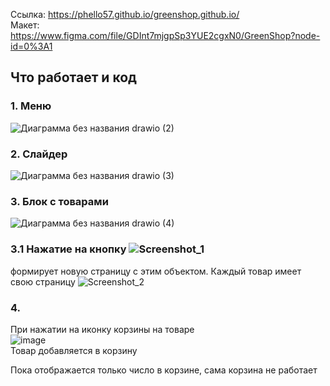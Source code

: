 Ссылка: https://phello57.github.io/greenshop.github.io/
<br> Макет: https://www.figma.com/file/GDInt7mjgpSp3YUE2cgxN0/GreenShop?node-id=0%3A1

## Что работает и код
### 1. Меню
![Диаграмма без названия drawio (2)](https://user-images.githubusercontent.com/103268341/199113426-c27da146-6af4-4f83-be79-8dfc015be6ce.png)
### 2. Слайдер
![Диаграмма без названия drawio (3)](https://user-images.githubusercontent.com/103268341/199113440-1a970795-3c04-40d3-a37b-8308e77c79ac.png)
### 3. Блок с товарами
![Диаграмма без названия drawio (4)](https://user-images.githubusercontent.com/103268341/199114952-07df80a8-32c3-49fc-899c-b8de9799e769.png)
### 3.1 Нажатие на кнопку ![Screenshot_1](https://user-images.githubusercontent.com/103268341/199177840-6ecd776a-a12a-4124-a3db-1c373e7b6723.png)
формирует новую страницу с этим объектом. Каждый товар имеет свою страницу
![Screenshot_2](https://user-images.githubusercontent.com/103268341/199116097-75602fc4-6fa8-460c-ad43-87dda12d5410.png)

### 4.
При нажатии на иконку корзины на товаре
<br>
![image](https://user-images.githubusercontent.com/103268341/214679771-d0f73092-4dfb-409d-87c6-90e6d0d06a69.png)
<br>
Товар добавляется в корзину

Пока отображается только число в корзине, сама корзина не работает




